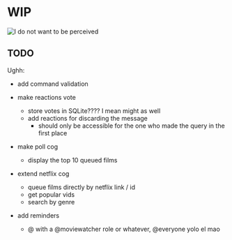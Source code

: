 # WIP

![I do not want to be perceived](https://data.whicdn.com/images/344598017/original.jpg)

## TODO

Ughh: 

* add command validation

* make reactions vote
    * store votes in SQLite???? I mean might as well
    * add reactions for discarding the message 
        * should only be accessible for the one who made the query in the first place

* make poll cog
    * display the top 10 queued films
    
* extend netflix cog
    * queue films directly by netflix link / id
    * get popular vids
    * search by genre
    
* add reminders
    * @ with a @moviewatcher role or whatever, @everyone yolo el mao
    
    